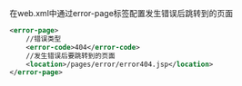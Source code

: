 在web.xml中通过error-page标签配置发生错误后跳转到的页面

```xml
<error-page>
    //错误类型
    <error-code>404</error-code>
    //发生错误后要跳转到的页面
    <location>/pages/error/error404.jsp</location>
</error-page>
```

